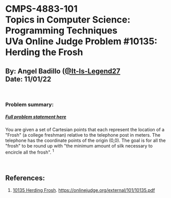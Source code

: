 # CMPS-4883-101 <br>Topics in Computer Science: Programming Techniques <br> UVa Online Judge Problem #10135: Herding the Frosh
## By: Angel Badillo ([@It-Is-Legend27](https://github.com/It-Is-Legend27/)<br>Date: 11/01/22
<br/>

### Problem summary:
##### [Full problem statement here](./10135.pdf)
You are given a set of Cartesian points that each represent the location of a "Frosh" (a college freshman) relative to the telephone post in meters. The telephone has the coordinate points of the origin (0,0). The goal is for all the "frosh" to be round up with "the minimum amount of silk necessary to encircle all the frosh". <sup>1</sup>






<br>

## References:
1. [10135 Herding Frosh](https://onlinejudge.org/external/101/10135.pdf). https://onlinejudge.org/external/101/10135.pdf